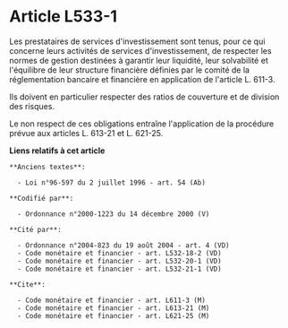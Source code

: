 # Article L533-1

Les prestataires de services d'investissement sont tenus, pour ce qui concerne leurs activités de services d'investissement,
de respecter les normes de gestion destinées à garantir leur liquidité, leur solvabilité et l'équilibre de leur structure
financière définies par le comité de la réglementation bancaire et financière en application de l'article L. 611-3.

Ils doivent en particulier respecter des ratios de couverture et de division des risques.

Le non respect de ces obligations entraîne l'application de la procédure prévue aux articles L. 613-21 et L. 621-25.

**Liens relatifs à cet article**

	**Anciens textes**:

	  - Loi n°96-597 du 2 juillet 1996 - art. 54 (Ab)

	**Codifié par**:

	  - Ordonnance n°2000-1223 du 14 décembre 2000 (V)

	**Cité par**:

	  - Ordonnance n°2004-823 du 19 août 2004 - art. 4 (VD)
	  - Code monétaire et financier - art. L532-18-2 (VD)
	  - Code monétaire et financier - art. L532-20-1 (VD)
	  - Code monétaire et financier - art. L532-21-1 (VD)

	**Cite**:

	  - Code monétaire et financier - art. L611-3 (M)
	  - Code monétaire et financier - art. L613-21 (M)
	  - Code monétaire et financier - art. L621-25 (M)
